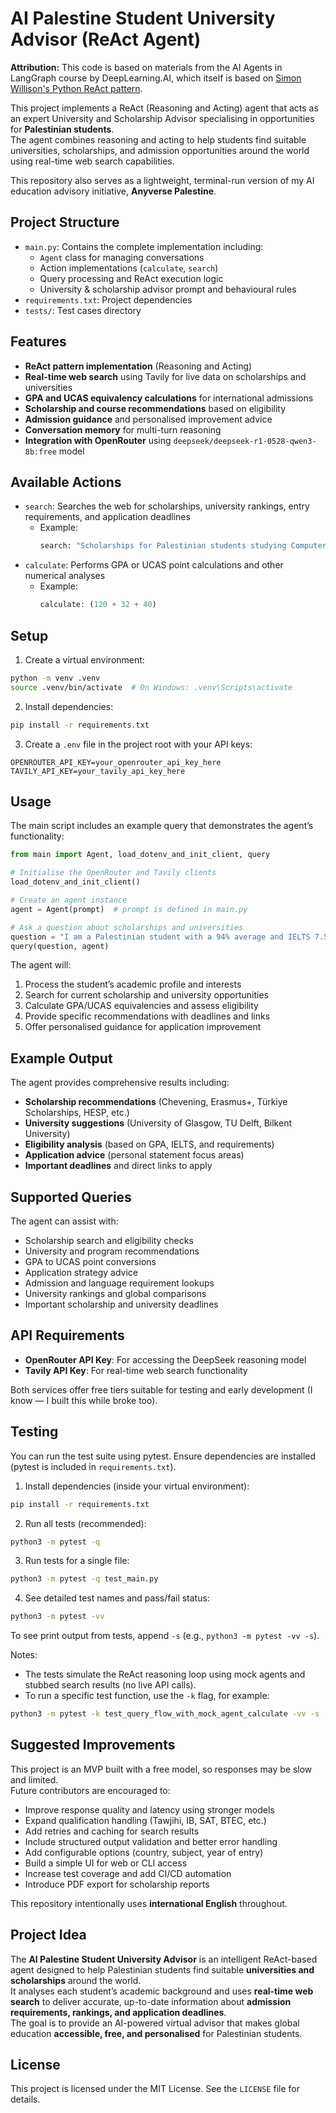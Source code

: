 # AI Palestine Student University Advisor (ReAct Agent)

**Attribution:**
This code is based on materials from the AI Agents in LangGraph course by DeepLearning.AI, 
which itself is based on [Simon Willison's Python ReAct pattern](https://til.simonwillison.net/llms/python-react-pattern).

This project implements a ReAct (Reasoning and Acting) agent that acts as an expert University and Scholarship Advisor 
specialising in opportunities for **Palestinian students**.  
The agent combines reasoning and acting to help students find suitable universities, scholarships, and admission opportunities 
around the world using real-time web search capabilities.

This repository also serves as a lightweight, terminal-run version of my AI education advisory initiative, **Anyverse Palestine**.

## Project Structure
- `main.py`: Contains the complete implementation including:
  - `Agent` class for managing conversations
  - Action implementations (`calculate`, `search`)
  - Query processing and ReAct execution logic
  - University & scholarship advisor prompt and behavioural rules
- `requirements.txt`: Project dependencies
- `tests/`: Test cases directory

## Features
- **ReAct pattern implementation** (Reasoning and Acting)
- **Real-time web search** using Tavily for live data on scholarships and universities
- **GPA and UCAS equivalency calculations** for international admissions
- **Scholarship and course recommendations** based on eligibility
- **Admission guidance** and personalised improvement advice
- **Conversation memory** for multi-turn reasoning
- **Integration with OpenRouter** using `deepseek/deepseek-r1-0528-qwen3-8b:free` model

## Available Actions
- `search`: Searches the web for scholarships, university rankings, entry requirements, and application deadlines  
  - Example:  
    ```python
    search: "Scholarships for Palestinian students studying Computer Science in Europe 2026"
    ```
- `calculate`: Performs GPA or UCAS point calculations and other numerical analyses  
  - Example:  
    ```python
    calculate: (120 + 32 + 40)
    ```

## Setup
1. Create a virtual environment:
```bash
python -m venv .venv
source .venv/bin/activate  # On Windows: .venv\Scripts\activate
```

2. Install dependencies:
```bash
pip install -r requirements.txt
```

3. Create a `.env` file in the project root with your API keys:
```
OPENROUTER_API_KEY=your_openrouter_api_key_here
TAVILY_API_KEY=your_tavily_api_key_here
```

## Usage
The main script includes an example query that demonstrates the agent’s functionality:

```python
from main import Agent, load_dotenv_and_init_client, query

# Initialise the OpenRouter and Tavily clients
load_dotenv_and_init_client()

# Create an agent instance
agent = Agent(prompt)  # prompt is defined in main.py

# Ask a question about scholarships and universities
question = "I am a Palestinian student with a 94% average and IELTS 7.5. What Computer Science scholarships and universities can I apply to in the UK or Europe?"
query(question, agent)
```

The agent will:
1. Process the student’s academic profile and interests  
2. Search for current scholarship and university opportunities  
3. Calculate GPA/UCAS equivalencies and assess eligibility  
4. Provide specific recommendations with deadlines and links  
5. Offer personalised guidance for application improvement  

## Example Output
The agent provides comprehensive results including:
- **Scholarship recommendations** (Chevening, Erasmus+, Türkiye Scholarships, HESP, etc.)
- **University suggestions** (University of Glasgow, TU Delft, Bilkent University)
- **Eligibility analysis** (based on GPA, IELTS, and requirements)
- **Application advice** (personal statement focus areas)
- **Important deadlines** and direct links to apply

## Supported Queries
The agent can assist with:
- Scholarship search and eligibility checks
- University and program recommendations
- GPA to UCAS point conversions
- Application strategy advice
- Admission and language requirement lookups
- University rankings and global comparisons
- Important scholarship and university deadlines

## API Requirements
- **OpenRouter API Key**: For accessing the DeepSeek reasoning model  
- **Tavily API Key**: For real-time web search functionality  

Both services offer free tiers suitable for testing and early development (I know — I built this while broke too).

## Testing

You can run the test suite using pytest. Ensure dependencies are installed (pytest is included in `requirements.txt`).

1. Install dependencies (inside your virtual environment):
```bash
pip install -r requirements.txt
```

2. Run all tests (recommended):
```bash
python3 -m pytest -q
```

3. Run tests for a single file:
```bash
python3 -m pytest -q test_main.py
```

4. See detailed test names and pass/fail status:
```bash
python3 -m pytest -vv
```

To see print output from tests, append `-s` (e.g., `python3 -m pytest -vv -s`).

Notes:
- The tests simulate the ReAct reasoning loop using mock agents and stubbed search results (no live API calls).
- To run a specific test function, use the `-k` flag, for example:
```bash
python3 -m pytest -k test_query_flow_with_mock_agent_calculate -vv -s
```

## Suggested Improvements

This project is an MVP built with a free model, so responses may be slow and limited.  
Future contributors are encouraged to:
- Improve response quality and latency using stronger models
- Expand qualification handling (Tawjihi, IB, SAT, BTEC, etc.)
- Add retries and caching for search results
- Include structured output validation and better error handling
- Add configurable options (country, subject, year of entry)
- Build a simple UI for web or CLI access
- Increase test coverage and add CI/CD automation
- Introduce PDF export for scholarship reports

This repository intentionally uses **international English** throughout.

## Project Idea
The **AI Palestine Student University Advisor** is an intelligent ReAct-based agent designed to help Palestinian students find suitable **universities and scholarships** around the world.  
It analyses each student’s academic background and uses **real-time web search** to deliver accurate, up-to-date information about **admission requirements, rankings, and application deadlines**.  
The goal is to provide an AI-powered virtual advisor that makes global education **accessible, free, and personalised** for Palestinian students.

## License
This project is licensed under the MIT License. See the `LICENSE` file for details.
```
